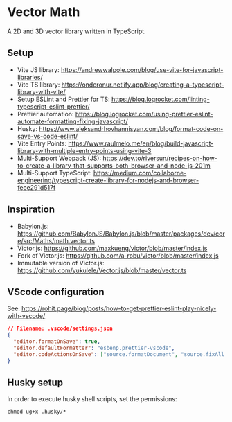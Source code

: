 # Vector Math

A 2D and 3D vector library written in TypeScript.

## Setup

- Vite JS library: <https://andrewwalpole.com/blog/use-vite-for-javascript-libraries/>
- Vite TS library: <https://onderonur.netlify.app/blog/creating-a-typescript-library-with-vite/>
- Setup ESLint and Prettier for TS: <https://blog.logrocket.com/linting-typescript-eslint-prettier/>
- Prettier automation: <https://blog.logrocket.com/using-prettier-eslint-automate-formatting-fixing-javascript/>
- Husky: <https://www.aleksandrhovhannisyan.com/blog/format-code-on-save-vs-code-eslint/>
- Vite Entry Points: <https://www.raulmelo.me/en/blog/build-javascript-library-with-multiple-entry-points-using-vite-3>
- Multi-Support Webpack (JS): <https://dev.to/riversun/recipes-on-how-to-create-a-library-that-supports-both-browser-and-node-js-201m>
- Multi-Support TypeScript: <https://medium.com/collaborne-engineering/typescript-create-library-for-nodejs-and-browser-fece291d517f>

## Inspiration

- Babylon.js: <https://github.com/BabylonJS/Babylon.js/blob/master/packages/dev/core/src/Maths/math.vector.ts>
- Victor.js: <https://github.com/maxkueng/victor/blob/master/index.js>
- Fork of Victor.js: <https://github.com/a-robu/victor/blob/master/index.js>
- Immutable version of Victor.js: <https://github.com/yukulele/Vector.js/blob/master/vector.ts>

## VScode configuration

See: <https://rohit.page/blog/posts/how-to-get-prettier-eslint-play-nicely-with-vscode/>

```json
// Filename: .vscode/settings.json
{
  "editor.formatOnSave": true,
  "editor.defaultFormatter": "esbenp.prettier-vscode",
  "editor.codeActionsOnSave": ["source.formatDocument", "source.fixAll.eslint"]
}
```

## Husky setup

In order to execute husky shell scripts, set the permissions:

```shell
chmod ug+x .husky/*
```
